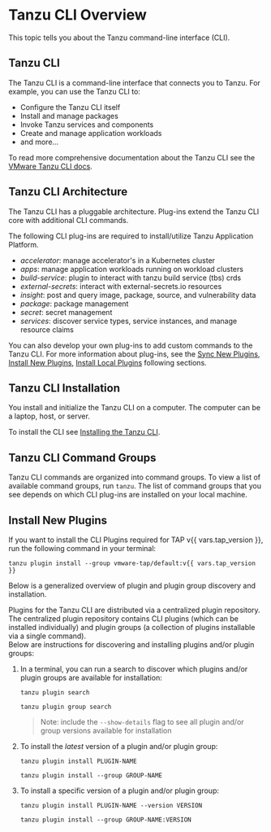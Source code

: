 # Tanzu CLI Overview

This topic tells you about the Tanzu command-line interface (CLI).

## <a id="tanzu-cli"></a>Tanzu CLI

The Tanzu CLI is a command-line interface that connects you to Tanzu. For example, you can use the Tanzu CLI to:

- Configure the Tanzu CLI itself
- Install and manage packages
- Invoke Tanzu services and components
- Create and manage application workloads
- and more...

To read more comprehensive documentation about the Tanzu CLI see the [VMware Tanzu CLI docs](https://docs.vmware.com/en/VMware-Tanzu-CLI/index.html).

## <a id="itanzu-cli-architecture"></a>Tanzu CLI Architecture

The Tanzu CLI has a pluggable architecture. Plug-ins extend the Tanzu CLI core with additional CLI commands.</br>

The following CLI plug-ins are required to install/utilize Tanzu Application Platform.

- _accelerator_: manage accelerator's in a Kubernetes cluster
- _apps_: manage application workloads running on workload clusters
- _build-service_: plugin to interact with tanzu build service (tbs) crds
- _external-secrets_: interact with external-secrets.io resources
- _insight_: post and query image, package, source, and vulnerability data
- _package_: package management
- _secret_: secret management
- _services_: discover service types, service instances, and manage resource claims


You can also develop your own plug-ins to add custom commands to the Tanzu CLI. For more information about plug-ins, see the [Sync New Plugins](#plugin-sync), [Install New Plugins](#install-new), [Install Local Plugins](#install-local) following sections.

## <a id="tanzu-cli-install"></a>Tanzu CLI Installation

You install and initialize the Tanzu CLI on a computer. The computer can be a laptop, host, or server.

To install the CLI see [Installing the Tanzu CLI](../install-tanzu-cli.md#cli-and-plugin).

## <a id="tanzu-cli-command-groups"></a>Tanzu CLI Command Groups

Tanzu CLI commands are organized into command groups. To view a list of available command groups, run `tanzu`. The list of command groups that you see depends on which CLI plug-ins are installed on your local machine.

## <a id="install-new"></a> Install New Plugins

If you want to install the CLI Plugins required for TAP v{{ vars.tap_version }}, run the following command in your terminal:

```
tanzu plugin install --group vmware-tap/default:v{{ vars.tap_version }}
```

Below is a generalized overview of plugin and plugin group discovery and installation.


Plugins for the Tanzu CLI are distributed via a centralized plugin repository.</br>
The centralized plugin repository contains CLI plugins (which can be installed individually) and plugin groups (a collection of plugins installable via a single command).</br>
Below are instructions for discovering and installing plugins and/or plugin groups:

1. In a terminal, you can run a search to discover which plugins and/or plugin groups are available for installation:

   ```
   tanzu plugin search
   ```
   
   ```
   tanzu plugin group search
   ```
   > Note: include the `--show-details` flag to see all plugin and/or group versions available for installation
   
1. To install the _latest_ version of a plugin and/or plugin group:	

   ```
   tanzu plugin install PLUGIN-NAME
   ```

   ```
   tanzu plugin install --group GROUP-NAME
   ```

1. To install a specific version of a plugin and/or plugin group:

   ```
   tanzu plugin install PLUGIN-NAME --version VERSION
   ```

   ```
   tanzu plugin install --group GROUP-NAME:VERSION
   ```
